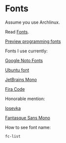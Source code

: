 # Fonts

Assume you use Archlinux.

Read [Fonts](https://wiki.archlinux.org/index.php/Fonts).

[Preview programming fonts](https://app.programmingfonts.org/)

Fonts I use currently:

[Google Noto Fonts](https://www.google.com/get/noto/)

[Ubuntu font](https://design.ubuntu.com/font/)

[JetBrains Mono](https://www.jetbrains.com/lp/mono/)

[Fira Code](https://github.com/tonsky/FiraCode)

Honorable mention:

[Iosevka](https://github.com/be5invis/Iosevka)

[Fantasque Sans Mono](https://github.com/belluzj/fantasque-sans)

How to see font name:

```sh
fc-list
```
